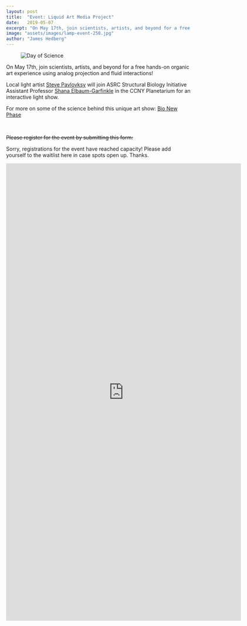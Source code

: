 ```yaml
---
layout: post
title:  "Event: Liquid Art Media Project"
date:   2019-05-07
excerpt: "On May 17th, join scientists, artists, and beyond for a free hands-on organic art experience using analog projection and fluid interactions!"
image: "assets/images/lamp-event-250.jpg"
author: "James Hedberg"
---
```



<figure class="figure col-lg-3 col-sm-6 float-left">
<img class="figure-img img-fluid rounded" src="{{site.baseurl}}/assets/images/poster-LAMP.jpg" alt="Day of Science" />
</figure>



On May 17th, join scientists, artists, and beyond for a free hands-on organic art experience using analog projection and fluid interactions!

Local light artist [Steve Pavlovksy](https://liquidlightlab.com/home.html) will join ASRC Structural Biology Initiative Assistant Professor [Shana Elbaum-Garfinkle](https://asrc.gc.cuny.edu/structbio/people/dr-shana-elbaum-garfinkle/) in the CCNY Planetarium for an interactive light show.

For more on some of the science behind this unique art show: [Bio New Phase](https://asrc.gc.cuny.edu/structbio/2018/10/11/protein-liquid-phase-separation-launches-cell-biologys-new-phase/
)

<br  style="clear:both;"/>

~~Please register for the event by submitting this form:~~

Sorry, registrations for the event have reached capacity! Please add yourself to the waitlist here in case spots open up. Thanks.

<iframe src="https://docs.google.com/forms/d/e/1FAIpQLSe1m195P4hJSDsSv31ZdPcTPuDrF9YdDhkXnFEhHO2Jtlz5kw/viewform?embedded=true" width="640" height="1245" frameborder="0" marginheight="0" marginwidth="0">Loading...</iframe>
